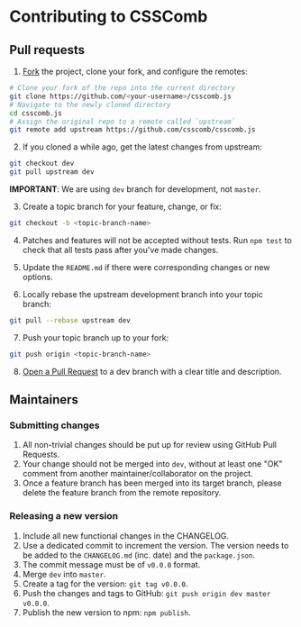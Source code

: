 # Contributing to CSSComb

<a name="pull-requests"></a>
## Pull requests

1. [Fork](http://help.github.com/fork-a-repo/) the project, clone your fork, and configure the remotes:
```bash
# Clone your fork of the repo into the current directory
git clone https://github.com/<your-username>/csscomb.js
# Navigate to the newly cloned directory
cd csscomb.js
# Assign the original repo to a remote called `upstream`
git remote add upstream https://github.com/csscomb/csscomb.js
```

2. If you cloned a while ago, get the latest changes from upstream:
```bash
git checkout dev
git pull upstream dev
```
**IMPORTANT**: We are using `dev` branch for development, not `master`.

3. Create a topic branch for your feature, change, or fix:
```bash
git checkout -b <topic-branch-name>
```

4. Patches and features will not be accepted without tests.
   Run `npm test` to check that all tests pass after you've made changes.

5. Update the `README.md` if there were corresponding changes or new options.

6. Locally rebase the upstream development branch into your topic branch:
```bash
git pull --rebase upstream dev
```

7. Push your topic branch up to your fork:
```bash
git push origin <topic-branch-name>
```

8. [Open a Pull Request](https://help.github.com/articles/using-pull-requests/) to a dev branch with a clear title and description.

<a name="maintainers"></a>
## Maintainers

### Submitting changes

1. All non-trivial changes should be put up for review using GitHub Pull Requests.
2. Your change should not be merged into `dev`, without at least one "OK" comment
   from another maintainer/collaborator on the project.
3. Once a feature branch has been merged into its target branch, please delete
   the feature branch from the remote repository.

### Releasing a new version

1. Include all new functional changes in the CHANGELOG.
2. Use a dedicated commit to increment the version. The version needs to be
   added to the `CHANGELOG.md` (inc. date) and the `package.json`.
3. The commit message must be of `v0.0.0` format.
4. Merge `dev` into `master`.
5. Create a tag for the version: `git tag v0.0.0`.
6. Push the changes and tags to GitHub: `git push origin dev master v0.0.0`.
7. Publish the new version to npm: `npm publish`.
